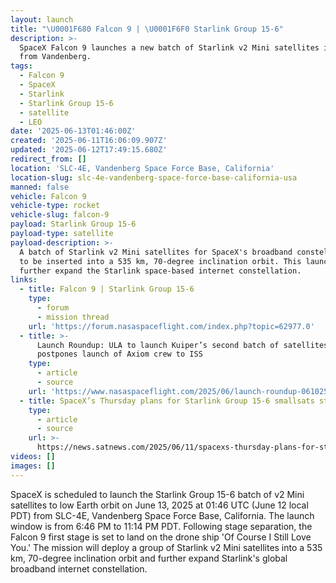 ```yaml
---
layout: launch
title: "\U0001F680 Falcon 9 | \U0001F6F0 Starlink Group 15-6"
description: >-
  SpaceX Falcon 9 launches a new batch of Starlink v2 Mini satellites into LEO
  from Vandenberg.
tags:
  - Falcon 9
  - SpaceX
  - Starlink
  - Starlink Group 15-6
  - satellite
  - LEO
date: '2025-06-13T01:46:00Z'
created: '2025-06-11T16:06:09.907Z'
updated: '2025-06-12T17:49:15.680Z'
redirect_from: []
location: 'SLC-4E, Vandenberg Space Force Base, California'
location-slug: slc-4e-vandenberg-space-force-base-california-usa
manned: false
vehicle: Falcon 9
vehicle-type: rocket
vehicle-slug: falcon-9
payload: Starlink Group 15-6
payload-type: satellite
payload-description: >-
  A batch of Starlink v2 Mini satellites for SpaceX's broadband constellation,
  to be inserted into a 535 km, 70-degree inclination orbit. This launch will
  further expand the Starlink space-based internet constellation.
links:
  - title: Falcon 9 | Starlink Group 15-6
    type:
      - forum
      - mission thread
    url: 'https://forum.nasaspaceflight.com/index.php?topic=62977.0'
  - title: >-
      Launch Roundup: ULA to launch Kuiper’s second batch of satellites, NASA
      postpones launch of Axiom crew to ISS
    type:
      - article
      - source
    url: 'https://www.nasaspaceflight.com/2025/06/launch-roundup-061025/'
  - title: SpaceX’s Thursday plans for Starlink Group 15-6 smallsats still ‘go’
    type:
      - article
      - source
    url: >-
      https://news.satnews.com/2025/06/11/spacexs-thursday-plans-for-starlink-group-15-6-smallsats-still-go/
videos: []
images: []
---
```

SpaceX is scheduled to launch the Starlink Group 15-6 batch of v2 Mini satellites to low Earth orbit on June 13, 2025 at 01:46 UTC (June 12 local PDT) from SLC-4E, Vandenberg Space Force Base, California. The launch window is from 6:46 PM to 11:14 PM PDT. Following stage separation, the Falcon 9 first stage is set to land on the drone ship 'Of Course I Still Love You.' The mission will deploy a group of Starlink v2 Mini satellites into a 535 km, 70-degree inclination orbit and further expand Starlink's global broadband internet constellation.
